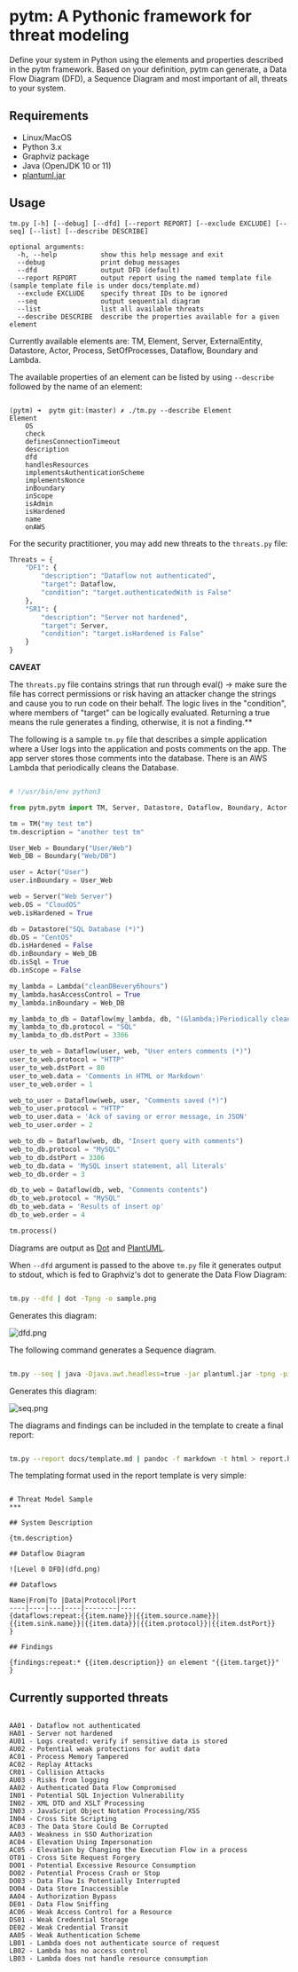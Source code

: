 # pytm: A Pythonic framework for threat modeling

Define your system in Python using the elements and properties described in the pytm framework. Based on your definition, pytm can generate, a Data Flow Diagram (DFD), a Sequence Diagram and most important of all, threats to your system.

## Requirements

* Linux/MacOS
* Python 3.x
* Graphviz package
* Java (OpenJDK 10 or 11)
* [plantuml.jar](http://sourceforge.net/projects/plantuml/files/plantuml.jar/download)

## Usage

```text
tm.py [-h] [--debug] [--dfd] [--report REPORT] [--exclude EXCLUDE] [--seq] [--list] [--describe DESCRIBE]

optional arguments:
  -h, --help           show this help message and exit
  --debug              print debug messages
  --dfd                output DFD (default)
  --report REPORT      output report using the named template file (sample template file is under docs/template.md)
  --exclude EXCLUDE    specify threat IDs to be ignored
  --seq                output sequential diagram
  --list               list all available threats
  --describe DESCRIBE  describe the properties available for a given element

```

Currently available elements are: TM, Element, Server, ExternalEntity, Datastore, Actor, Process, SetOfProcesses, Dataflow, Boundary and Lambda.

The available properties of an element can be listed by using `--describe` followed by the name of an element:

```text

(pytm) ➜  pytm git:(master) ✗ ./tm.py --describe Element
Element
	OS
	check
	definesConnectionTimeout
	description
	dfd
	handlesResources
	implementsAuthenticationScheme
	implementsNonce
	inBoundary
	inScope
	isAdmin
	isHardened
	name
	onAWS

```

For the security practitioner, you may add new threats to the `threats.py` file:

```python
Threats = {
    "DF1": {
        "description": "Dataflow not authenticated",
        "target": Dataflow,
        "condition": "target.authenticatedWith is False"
    },
    "SR1": {
        "description": "Server not hardened",
        "target": Server,
        "condition": "target.isHardened is False"
    }
}
```

**CAVEAT**

The `threats.py` file contains strings that run through eval\(\) -&gt; make sure the file has correct permissions or risk having an attacker change the strings and cause you to run code on their behalf. The logic lives in the "condition", where members of "target" can be logically evaluated. Returning a true means the rule generates a finding, otherwise, it is not a finding.**

The following is a sample `tm.py` file that describes a simple application where a User logs into the application and posts comments on the app. The app server stores those comments into the database. There is an AWS Lambda that periodically cleans the Database.

```python

# !/usr/bin/env python3

from pytm.pytm import TM, Server, Datastore, Dataflow, Boundary, Actor

tm = TM("my test tm")
tm.description = "another test tm"

User_Web = Boundary("User/Web")
Web_DB = Boundary("Web/DB")

user = Actor("User")
user.inBoundary = User_Web

web = Server("Web Server")
web.OS = "CloudOS"
web.isHardened = True

db = Datastore("SQL Database (*)")
db.OS = "CentOS"
db.isHardened = False
db.inBoundary = Web_DB
db.isSql = True
db.inScope = False

my_lambda = Lambda("cleanDBevery6hours")
my_lambda.hasAccessControl = True
my_lambda.inBoundary = Web_DB

my_lambda_to_db = Dataflow(my_lambda, db, "(&lambda;)Periodically cleans DB")
my_lambda_to_db.protocol = "SQL"
my_lambda_to_db.dstPort = 3306

user_to_web = Dataflow(user, web, "User enters comments (*)")
user_to_web.protocol = "HTTP"
user_to_web.dstPort = 80
user_to_web.data = 'Comments in HTML or Markdown'
user_to_web.order = 1

web_to_user = Dataflow(web, user, "Comments saved (*)")
web_to_user.protocol = "HTTP"
web_to_user.data = 'Ack of saving or error message, in JSON'
web_to_user.order = 2

web_to_db = Dataflow(web, db, "Insert query with comments")
web_to_db.protocol = "MySQL"
web_to_db.dstPort = 3306
web_to_db.data = 'MySQL insert statement, all literals'
web_to_db.order = 3

db_to_web = Dataflow(db, web, "Comments contents")
db_to_web.protocol = "MySQL"
db_to_web.data = 'Results of insert op'
db_to_web.order = 4

tm.process()

```

Diagrams are output as [Dot](https://graphviz.gitlab.io/) and [PlantUML](https://plantuml.com/).

When `--dfd` argument is passed to the above `tm.py` file it generates output to stdout, which is fed to Graphviz's dot to generate the Data Flow Diagram:

```bash

tm.py --dfd | dot -Tpng -o sample.png

```

Generates this diagram:

![dfd.png](.gitbook/assets/dfd.png)


The following command generates a Sequence diagram.

```bash

tm.py --seq | java -Djava.awt.headless=true -jar plantuml.jar -tpng -pipe > seq.png

```

Generates this diagram:

![seq.png](.gitbook/assets/seq.png)

The diagrams and findings can be included in the template to create a final report:

```bash

tm.py --report docs/template.md | pandoc -f markdown -t html > report.html

```
The templating format used in the report template is very simple:

```text

# Threat Model Sample
***

## System Description

{tm.description}

## Dataflow Diagram

![Level 0 DFD](dfd.png)

## Dataflows

Name|From|To |Data|Protocol|Port
----|----|---|----|--------|----
{dataflows:repeat:{{item.name}}|{{item.source.name}}|{{item.sink.name}}|{{item.data}}|{{item.protocol}}|{{item.dstPort}}
}

## Findings

{findings:repeat:* {{item.description}} on element "{{item.target}}"
}

```

## Currently supported threats

```text

AA01 - Dataflow not authenticated
HA01 - Server not hardened
AU01 - Logs created: verify if sensitive data is stored
AU02 - Potential weak protections for audit data
AC01 - Process Memory Tampered
AC02 - Replay Attacks
CR01 - Collision Attacks
AU03 - Risks from logging
AA02 - Authenticated Data Flow Compromised
IN01 - Potential SQL Injection Vulnerability
IN02 - XML DTD and XSLT Processing
IN03 - JavaScript Object Notation Processing/XSS
IN04 - Cross Site Scripting
AC03 - The Data Store Could Be Corrupted
AA03 - Weakness in SSO Authorization
AC04 - Elevation Using Impersonation
AC05 - Elevation by Changing the Execution Flow in a process
OT01 - Cross Site Request Forgery
DO01 - Potential Excessive Resource Consumption
DO02 - Potential Process Crash or Stop
DO03 - Data Flow Is Potentially Interrupted
DO04 - Data Store Inaccessible
AA04 - Authorization Bypass
DE01 - Data Flow Sniffing
AC06 - Weak Access Control for a Resource
DS01 - Weak Credential Storage
DE02 - Weak Credential Transit
AA05 - Weak Authentication Scheme
LB01 - Lambda does not authenticate source of request
LB02 - Lambda has no access control
LB03 - Lambda does not handle resource consumption

```
